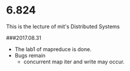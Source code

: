 # 6.824
This is the lecture of mit's Distributed Systems

###2017.08.31
- The lab1 of mapreduce is done.
- Bugs remain
    - concurrent map iter and write may occur.
